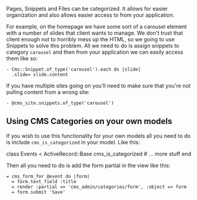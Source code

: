 Pages, Snippets and Files can be categorized. It allows for easier organization and also allows easier access to from your application.

For example, on the homepage we have some sort of a carousel element with a number of slides that client wants to manage. We don't trust that client enough not to horribly mess up the HTML, so we going to use Snippets to solve this problem. All we need to do is assign snippets to category `carousel` and then from your application we can easily access them like so:

    - Cms::Snippet.of_type('carousel').each do |slide|
      .slide= slide.content

If you have multiple sites going on you'll need to make sure that you're not pulling content from a wrong site:

    - @cms_site.snippets.of_type('carousel')

## Using CMS Categories on your own models
If you wish to use this functionality for your own models all you need to do is include `cms_is_categorized` in your model. Like this:

   class Events < ActiveRecord::Base
     cms_is_categorized
     # ... more stuff
   end

Then all you need to do is add the form partial in the view like this:
  
    = cms_form_for @event do |form|
      = form.text_field :title
      = render :partial => 'cms_admin/categories/form', :object => form
      = form.submit 'Save'